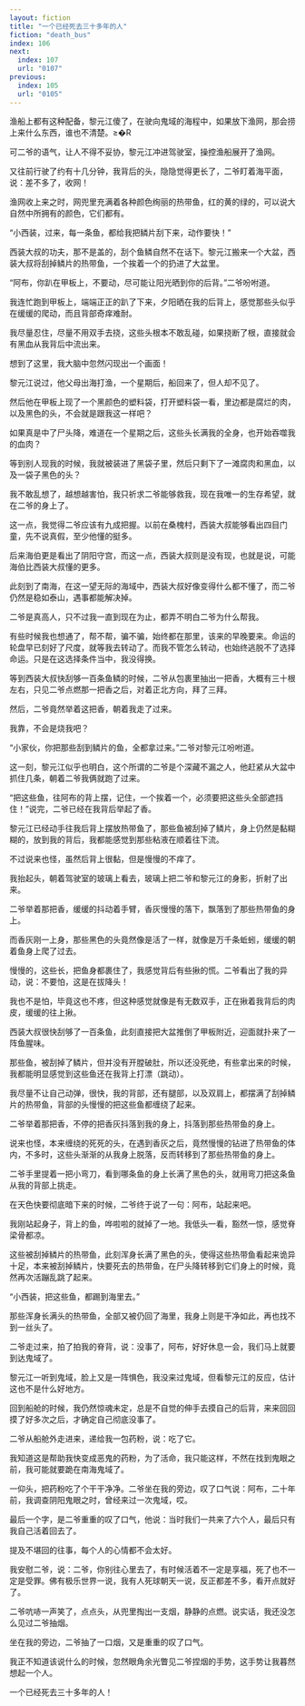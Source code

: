 ```yaml
---
layout: fiction
title: "一个已经死去三十多年的人"
fiction: "death_bus"
index: 106
next:
  index: 107
  url: "0107"
previous:
  index: 105
  url: "0105"
---
```

渔船上都有这种配备，黎元江傻了，在驶向鬼域的海程中，如果放下渔网，那会捞上来什么东西，谁也不清楚。≥�R

可二爷的语气，让人不得不妥协，黎元江冲进驾驶室，操控渔船展开了渔网。

又往前行驶了约有十几分钟，我背后的头，隐隐觉得更长了，二爷盯着海平面，说：差不多了，收网！

渔网收上来之时，网兜里充满着各种颜色绚丽的热带鱼，红的黄的绿的，可以说大自然中所拥有的颜色，它们都有。

“小西装，过来，每一条鱼，都给我把鳞片刮下来，动作要快！”

西装大叔的功夫，那不是盖的，刮个鱼鳞自然不在话下。黎元江搬来一个大盆，西装大叔将刮掉鳞片的热带鱼，一个挨着一个的扔进了大盆里。

“阿布，你趴在甲板上，不要动，尽可能让阳光晒到你的后背。”二爷吩咐道。

我连忙跑到甲板上，端端正正的趴了下来，夕阳晒在我的后背上，感觉那些头似乎在缓缓的爬动，而且背部奇痒难耐。

我尽量忍住，尽量不用双手去挠，这些头根本不敢乱碰，如果挠断了根，直接就会有黑血从我背后中流出来。

想到了这里，我大脑中忽然闪现出一个画面！

黎元江说过，他父母出海打渔，一个星期后，船回来了，但人却不见了。

然后他在甲板上现了一个黑颜色的塑料袋，打开塑料袋一看，里边都是腐烂的肉，以及黑色的头，不会就是跟我这一样吧？

如果真是中了尸头降，难道在一个星期之后，这些头长满我的全身，也开始吞噬我的血肉？

等到别人现我的时候，我就被装进了黑袋子里，然后只剩下了一滩腐肉和黑血，以及一袋子黑色的头？

我不敢乱想了，越想越害怕，我只祈求二爷能够救我，现在我唯一的生存希望，就在二爷的身上了。

这一点，我觉得二爷应该有九成把握。以前在桑槐村，西装大叔能够看出四目门童，先不说真假，至少他懂的挺多。

后来海伯更是看出了阴阳守宫，而这一点，西装大叔则是没有现，也就是说，可能海伯比西装大叔懂的更多。

此刻到了南海，在这一望无际的海域中，西装大叔好像变得什么都不懂了，而二爷仍然是稳如泰山，遇事都能解决掉。

二爷是真高人，只不过我一直到现在为止，都弄不明白二爷为什么帮我。

有些时候我也想通了，帮不帮，骗不骗，始终都在那里，该来的早晚要来。命运的轮盘早已刻好了尺度，就等我去转动了。而我不管怎么转动，也始终逃脱不了选择命运。只是在这选择条件当中，我没得换。

等到西装大叔快刮够一百条鱼鳞的时候，二爷从包裹里抽出一把香，大概有三十根左右，只见二爷点燃那一把香之后，对着正北方向，拜了三拜。

然后，二爷竟然举着这把香，朝着我走了过来。

我靠，不会是烧我吧？

“小家伙，你把那些刮到鳞片的鱼，全都拿过来。”二爷对黎元江吩咐道。

这一刻，黎元江似乎也明白，这个所谓的二爷是个深藏不漏之人，他赶紧从大盆中抓住几条，朝着二爷我俩就跑了过来。

“把这些鱼，往阿布的背上摆，记住，一个挨着一个，必须要把这些头全部遮挡住！”说完，二爷已经在我背后举起了香。

黎元江已经动手往我后背上摆放热带鱼了，那些鱼被刮掉了鳞片，身上仍然是黏糊糊的，放到我的背后，我都能感觉到那些粘液在顺着往下流。

不过说来也怪，虽然后背上很黏，但是慢慢的不痒了。

我抬起头，朝着驾驶室的玻璃上看去，玻璃上把二爷和黎元江的身影，折射了出来。

二爷举着那把香，缓缓的抖动着手臂，香灰慢慢的落下，飘落到了那些热带鱼的身上。

而香灰刚一上身，那些黑色的头竟然像是活了一样，就像是万千条蚯蚓，缓缓的朝着鱼身上爬了过去。

慢慢的，这些长，把鱼身都裹住了，我感觉背后有些揪的慌。二爷看出了我的异动，说：不要怕，这是在拔降头！

我也不是怕，毕竟这也不疼，但这种感觉就像是有无数双手，正在揪着我背后的肉皮，缓缓的往上揪。

西装大叔很快刮够了一百条鱼，此刻直接把大盆推倒了甲板附近，迎面就扑来了一阵鱼腥味。

那些鱼，被刮掉了鳞片，但并没有开膛破肚，所以还没死绝，有些拿出来的时候，我都能明显感觉到这些鱼还在我背上打漂（跳动）。

我尽量不让自己动弹，很快，我的背部，还有腿部，以及双肩上，都摆满了刮掉鳞片的热带鱼，背部的头慢慢的把这些鱼都缠绕了起来。

二爷举着那把香，不停的把香灰抖落到我的身上，抖落到那些热带鱼的身上。

说来也怪，本来缠绕的死死的头，在遇到香灰之后，竟然慢慢的钻进了热带鱼的体内，不多时，这些头渐渐的从我身上脱落，反而转移到了那些热带鱼的身上。

二爷手里提着一把小弯刀，看到哪条鱼的身上长满了黑色的头，就用弯刀把这条鱼从我的背部上挑走。

在天色快要彻底暗下来的时候，二爷终于说了一句：阿布，站起来吧。

我刚站起身子，背上的鱼，哗啦啦的就掉了一地。我低头一看，豁然一惊，感觉脊梁骨都凉。

这些被刮掉鳞片的热带鱼，此刻浑身长满了黑色的头，使得这些热带鱼看起来诡异十足，本来被刮掉鳞片，快要死去的热带鱼，在尸头降转移到它们身上的时候，竟然再次活蹦乱跳了起来。

“小西装，把这些鱼，都踢到海里去。”

那些浑身长满头的热带鱼，全部又被仍回了海里，我身上则是干净如此，再也找不到一丝头了。

二爷走过来，拍了拍我的脊背，说：没事了，阿布，好好休息一会，我们马上就要到达鬼域了。

黎元江一听到鬼域，脸上又是一阵惧色，我没来过鬼域，但看黎元江的反应，估计这也不是什么好地方。

回到船舱的时候，我仍然惊魂未定，总是不自觉的伸手去摸自己的后背，来来回回摸了好多次之后，才确定自己彻底没事了。

二爷从船舱外走进来，递给我一包药粉，说：吃了它。

我知道这是帮助我快变成恶鬼的药粉，为了活命，我只能这样，不然在找到鬼眼之前，我可能就要跪在南海鬼域了。

一仰头，把药粉吃了个干干净净。二爷坐在我的旁边，叹了口气说：阿布，二十年前，我调查阴阳鬼眼之时，曾经来过一次鬼域，哎。

最后一个字，是二爷重重的叹了口气，他说：当时我们一共来了六个人，最后只有我自己活着回去了。

提及不堪回的往事，每个人的心情都不会太好。

我安慰二爷，说：二爷，你别往心里去了，有时候活着不一定是享福，死了也不一定是受罪。佛有极乐世界一说，我有人死球朝天一说，反正都差不多，看开点就好了。

二爷吭哧一声笑了，点点头，从兜里掏出一支烟，静静的点燃。说实话，我还没怎么见过二爷抽烟。

坐在我的旁边，二爷抽了一口烟，又是重重的叹了口气。

我正不知道该说什么的时候，忽然眼角余光瞥见二爷捏烟的手势，这手势让我暮然想起一个人。

一个已经死去三十多年的人！
